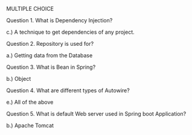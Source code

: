 MULTIPLE CHOICE

Question 1. What is Dependency Injection?

c.) A technique to get dependencies of any project.

Question 2. Repository is used for?

a.) Getting data from the Database

Question 3. What is Bean in Spring?

b.) Object

Question 4. What are different types of Autowire?

e.) All of the above

Question 5. What is default Web server used in Spring boot Application?

b.) Apache Tomcat